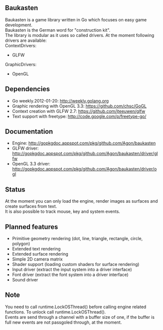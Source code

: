 ## Baukasten
Baukasten is a game library written in Go which focuses on easy game development.<br>
Baukasten is the German word for "construction kit".<br>
The library is modular as it uses so called drivers. At the moment following drivers are available:<br>
ContextDrivers:

- GLFW

GraphicDrivers:

- OpenGL

## Dependencies
- Go weekly.2012-01-20: http://weekly.golang.org
- Graphic rendering with OpenGL 3.3: https://github.com/chsc/GoGL
- Context creation with GLFW 2.7: https://github.com/jteeuwen/glfw
- Text support with freetype: http://code.google.com/p/freetype-go/

## Documentation
- Engine: http://gopkgdoc.appspot.com/pkg/github.com/Agon/baukasten
- GLFW driver: http://gopkgdoc.appspot.com/pkg/github.com/Agon/baukasten/driver/glfw
- OpenGL 3.3 driver: http://gopkgdoc.appspot.com/pkg/github.com/Agon/baukasten/driver/ogl

## Status
At the moment you can only load the engine, render images as surfaces and create surfaces from text.<br>
It is also possible to track mouse, key and system events.

## Planned features
- Primitive geometry rendering (dot, line, triangle, rectangle, circle, polygon)
- Extended text rendering
- Extended surface rendering
- Simple 2D camera matrix
- Shader support (loading custom shaders for surface rendering)
- Input driver (extract the input system into a driver interface)
- Font driver (extract the font system into a driver interface)
- Sound driver

## Note
You need to call runtime.LockOSThread() before calling engine related functions. To unlock call runtime.LockOSThread().<br>
Events are send through a channel with a buffer size of one, if the buffer is full new events are not passgoled through, at the moment.